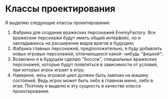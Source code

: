 # Классы проектирования

Я выделяю следующие классы проектирования:
1) Фабрика для создания вражеских персонажей EnemyFactory. Все вражеские персонажи будут иметь общий интерфейс, но я закладываюсь на расширение видов врагов в будущем;
2) Фабрика главных персонажей, предположительно, я буду добавлять новых игровых персонажей, отличающихся какой- нибудь "фишкой";
3) Возможно я в будущем сделаю "боссов", специальных вражеских персонажей, которые будут появляться в зависимости от условий, при которых игрок играет в игру;
4) Наверное, весь игровой цикл должен быть завязан на машину состояний. Ведь игрок может быть либо в главном меню, либо в игре. Поэтому я выделю и эту сущность в качестве класса проектирования.
